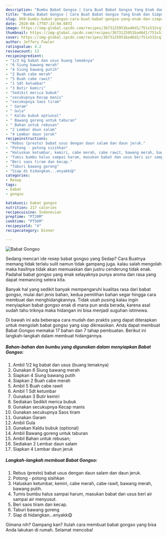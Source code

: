 ```yaml
---
description: "Bumbu Babat Gongso | Cara Buat Babat Gongso Yang Enak dan Simpel"
title: "Bumbu Babat Gongso | Cara Buat Babat Gongso Yang Enak dan Simpel"
slug: 669-bumbu-babat-gongso-cara-buat-babat-gongso-yang-enak-dan-simpel
date: 2020-08-17T07:33:04.607Z
image: https://img-global.cpcdn.com/recipes/3b73125951ba46d1/751x532cq70/babat-gongso-foto-resep-utama.jpg
thumbnail: https://img-global.cpcdn.com/recipes/3b73125951ba46d1/751x532cq70/babat-gongso-foto-resep-utama.jpg
cover: https://img-global.cpcdn.com/recipes/3b73125951ba46d1/751x532cq70/babat-gongso-foto-resep-utama.jpg
author: Jeffery Fowler
ratingvalue: 4.2
reviewcount: 13
recipeingredient:
- "1/2 kg babat dan usus buang lemaknya"
- "6 Siung bawang merah"
- "4 Siung bawang putih"
- "2 Buah cabe merah"
- "5 Buah cabe rawit"
- "1 Sdt ketumbar"
- "3 Butir kemiri"
- "Sedikit merica bubuk"
- "secukupnya Kecap manis"
- "secukupnya Saos tiram"
- " Garam"
- " Gula"
- " Kaldu bubuk optional"
- " Bawang goreng untuk taburan"
- " Bahan untuk rebusan"
- "2 Lembar daun salam"
- "4 Lembar daun jeruk"
recipeinstructions:
- "Rebus (presto) babat usus dengan daun salam dan daun jeruk."
- "Potong - potong sisihkan"
- "Haluskan ketumbar, kemiri, cabe merah, cabe rawit, bawang merah, bawang putih."
- "Tumis bumbu halus sampai harum, masukan babat dan usus beri air sampai air menyusut."
- "Beri saos tiram dan kecap."
- "Taburi bawang goreng"
- "Siap di hidangkan...enyakk😋"
categories:
- Resep
tags:
- babat
- gongso

katakunci: babat gongso 
nutrition: 217 calories
recipecuisine: Indonesian
preptime: "PT20M"
cooktime: "PT56M"
recipeyield: "4"
recipecategory: Dinner

---
```



![Babat Gongso](https://img-global.cpcdn.com/recipes/3b73125951ba46d1/751x532cq70/babat-gongso-foto-resep-utama.jpg)

Sedang mencari ide resep babat gongso yang Sedap? Cara Buatnya memang tidak terlalu sulit namun tidak gampang juga. kalau salah mengolah maka hasilnya tidak akan memuaskan dan justru cenderung tidak enak. Padahal babat gongso yang enak selayaknya punya aroma dan rasa yang dapat memancing selera kita.



Banyak hal yang sedikit banyak mempengaruhi kualitas rasa dari babat gongso, mulai dari jenis bahan, kedua pemilihan bahan segar hingga cara membuat dan menghidangkannya. Tidak usah pusing kalau ingin menyiapkan babat gongso enak di mana pun anda berada, karena asal sudah tahu triknya maka hidangan ini bisa menjadi suguhan istimewa.


Di bawah ini ada beberapa cara mudah dan praktis yang dapat diterapkan untuk mengolah babat gongso yang siap dikreasikan. Anda dapat membuat Babat Gongso memakai 17 bahan dan 7 tahap pembuatan. Berikut ini langkah-langkah dalam membuat hidangannya.

<!--inarticleads1-->

##### Bahan-bahan dan bumbu yang digunakan dalam menyiapkan Babat Gongso:

1. Ambil 1/2 kg babat dan usus (buang lemaknya)
1. Gunakan 6 Siung bawang merah
1. Siapkan 4 Siung bawang putih
1. Siapkan 2 Buah cabe merah
1. Ambil 5 Buah cabe rawit
1. Ambil 1 Sdt ketumbar
1. Gunakan 3 Butir kemiri
1. Sediakan Sedikit merica bubuk
1. Gunakan secukupnya Kecap manis
1. Gunakan secukupnya Saos tiram
1. Gunakan  Garam
1. Ambil  Gula
1. Gunakan  Kaldu bubuk (optional)
1. Ambil  Bawang goreng untuk taburan
1. Ambil  Bahan untuk rebusan;
1. Sediakan 2 Lembar daun salam
1. Siapkan 4 Lembar daun jeruk




<!--inarticleads2-->

##### Langkah-langkah membuat Babat Gongso:

1. Rebus (presto) babat usus dengan daun salam dan daun jeruk.
1. Potong - potong sisihkan
1. Haluskan ketumbar, kemiri, cabe merah, cabe rawit, bawang merah, bawang putih.
1. Tumis bumbu halus sampai harum, masukan babat dan usus beri air sampai air menyusut.
1. Beri saos tiram dan kecap.
1. Taburi bawang goreng
1. Siap di hidangkan...enyakk😋




Gimana nih? Gampang kan? Itulah cara membuat babat gongso yang bisa Anda lakukan di rumah. Selamat mencoba!
